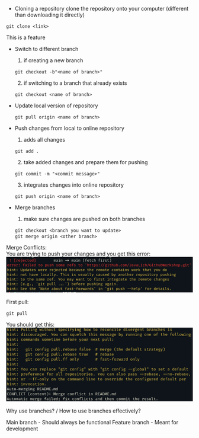 - Cloning a repository clone the repository onto your computer (different than downloading it directly)
```
git clone <link>
```

This is a feature

- Switch to different branch
    1. if creating a new branch 
    ```
    git checkout -b"<name of branch>"
    ```
    2. if switching to a branch that already exists 
    ```
    git checkout <name of branch>
    ```

- Update local version of repository
    ```
    git pull origin <name of branch>
    ```

- Push changes from local to online repository
    1. adds all changes
    ```
    git add .                                                        
    ```
    2. take added changes and prepare them for pushing
    ```
    git commit -m "<commit message>"    
    ```
    3. integrates changes into online repository
    ```
    git push origin <name of branch>         
    ```
  
- Merge branches
    1. make sure changes are pushed on both branches
    ```
    git checkout <branch you want to update>
    git merge origin <other branch>
    ``` 
    
Merge Conflicts: \
You are trying to push your changes and you get this error: \
![Push Error](push.png)

First pull:
```
git pull
```

You should get this: \
![Merge Conflict](merge_conflict.png)

Why use branches? / How to use branches effectively?

Main branch - Should always be functional
Feature branch - Meant for development
